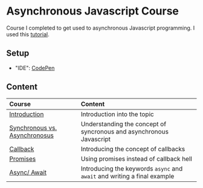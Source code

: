 # Asynchronous Javascript Course #
Course I completed to get used to asynchronous Javascript programming. I used this [tutorial](https://www.youtube.com/watch?v=ZYb_ZU8LNxs).

## Setup ##
- "IDE": [CodePen](https://codepen.io/)

## Content ##

| Course | Content |
| :----- | :------ |
| [Introduction](https://github.com/dastal/Tutorials/blob/main/Asynchronous_Javascript_Course/docs/indroduction.md) | Introduction into the topic |
| [Synchronous vs. Asynchronosus](https://github.com/dastal/Tutorials/blob/main/Asynchronous_Javascript_Course/docs/synchronous_vs_asynchronous.md) | Understanding the concept of syncronous and asynchronous Javascript |
| [Callback](https://github.com/dastal/Tutorials/blob/main/Asynchronous_Javascript_Course/docs/callback.md) | Introducing the concept of callbacks |
| [Promises](https://github.com/dastal/Tutorials/blob/main/Asynchronous_Javascript_Course/docs/promises.md) | Using promises instead of callback hell |
| [Async/ Await](https://github.com/dastal/Tutorials/blob/main/Asynchronous_Javascript_Course/docs/async_await.md) | Introducing the keywords `async` and `await` and writing a final example |
